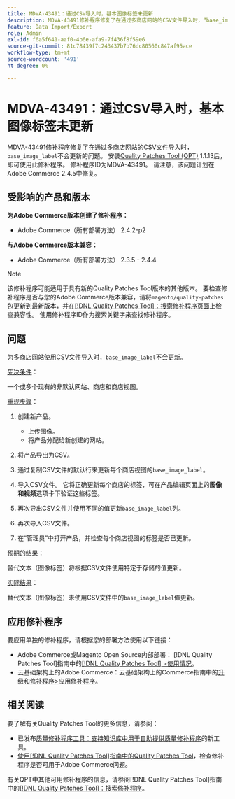 ```yaml
---
title: MDVA-43491：通过CSV导入时，基本图像标签未更新
description: MDVA-43491修补程序修复了在通过多商店网站的CSV文件导入时，“base_image_label”不会更新的问题。 安装[Quality Patches Tool (QPT)](https://experienceleague.adobe.com/en/docs/commerce-knowledge-base/kb/announcements/commerce-announcements/magento-quality-patches-released-new-tool-to-self-serve-quality-patches) 1.1.13后，即可使用此修补程序。 修补程序ID为MDVA-43491。 请注意，该问题计划在Adobe Commerce 2.4.5中修复。
feature: Data Import/Export
role: Admin
exl-id: f6a5f641-aaf0-4b6e-afa9-7f436f8f59e6
source-git-commit: 81c78439f7c243437b7b76dc80560c847af95ace
workflow-type: tm+mt
source-wordcount: '491'
ht-degree: 0%

---
```


# MDVA-43491：通过CSV导入时，基本图像标签未更新

MDVA-43491修补程序修复了在通过多商店网站的CSV文件导入时，`base_image_label`不会更新的问题。 安装[Quality Patches Tool (QPT)](https://experienceleague.adobe.com/en/docs/commerce-knowledge-base/kb/announcements/commerce-announcements/magento-quality-patches-released-new-tool-to-self-serve-quality-patches) 1.1.13后，即可使用此修补程序。 修补程序ID为MDVA-43491。 请注意，该问题计划在Adobe Commerce 2.4.5中修复。

## 受影响的产品和版本

**为Adobe Commerce版本创建了修补程序：**

* Adobe Commerce（所有部署方法） 2.4.2-p2

**与Adobe Commerce版本兼容：**

* Adobe Commerce（所有部署方法） 2.3.5 - 2.4.4

>[!NOTE]
>
>该修补程序可能适用于具有新的Quality Patches Tool版本的其他版本。 要检查修补程序是否与您的Adobe Commerce版本兼容，请将`magento/quality-patches`包更新到最新版本，并在[[!DNL Quality Patches Tool]：搜索修补程序页面](https://experienceleague.adobe.com/en/docs/commerce-knowledge-base/kb/announcements/commerce-announcements/magento-quality-patches-released-new-tool-to-self-serve-quality-patches)上检查兼容性。 使用修补程序ID作为搜索关键字来查找修补程序。

## 问题

为多商店网站使用CSV文件导入时，`base_image_label`不会更新。

<u>先决条件</u>：

一个或多个现有的非默认网站、商店和商店视图。

<u>重现步骤</u>：

1. 创建新产品。

   * 上传图像。
   * 将产品分配给新创建的网站。

1. 将产品导出为CSV。
1. 通过复制CSV文件的默认行来更新每个商店视图的`base_image_label`。
1. 导入CSV文件。 它将正确更新每个商店的标签，可在产品编辑页面上的&#x200B;**图像和视频**&#x200B;选项卡下验证这些标签。
1. 再次导出CSV文件并使用不同的值更新`base_image_label`列。
1. 再次导入CSV文件。
1. 在“管理员”中打开产品，并检查每个商店视图的标签是否已更新。

<u>预期的结果</u>：

替代文本（图像标签）将根据CSV文件使用特定于存储的值更新。

<u>实际结果</u>：

替代文本（图像标签）未使用CSV文件中的`base_image_label`值更新。

## 应用修补程序

要应用单独的修补程序，请根据您的部署方法使用以下链接：

* Adobe Commerce或Magento Open Source内部部署： [!DNL Quality Patches Tool]指南中的[[!DNL Quality Patches Tool] >使用情况](/help/tools/quality-patches-tool/usage.md)。
* 云基础架构上的Adobe Commerce：云基础架构上的Commerce指南中的[升级和修补程序>应用修补程序](https://experienceleague.adobe.com/docs/commerce-cloud-service/user-guide/develop/upgrade/apply-patches.html)。

## 相关阅读

要了解有关Quality Patches Tool的更多信息，请参阅：

* 已发布[质量修补程序工具：支持知识库中用于自助提供质量修补程序](https://experienceleague.adobe.com/en/docs/commerce-knowledge-base/kb/announcements/commerce-announcements/magento-quality-patches-released-new-tool-to-self-serve-quality-patches)的新工具。
* [使用[!DNL Quality Patches Tool]指南中的Quality Patches Tool](/help/tools/quality-patches-tool/patches-available-in-qpt/check-patch-for-magento-issue-with-magento-quality-patches.md)，检查修补程序是否可用于Adobe Commerce问题。

有关QPT中其他可用修补程序的信息，请参阅[!DNL Quality Patches Tool]指南中的[[!DNL Quality Patches Tool]：搜索修补程序](https://experienceleague.adobe.com/tools/commerce-quality-patches/index.html)。
